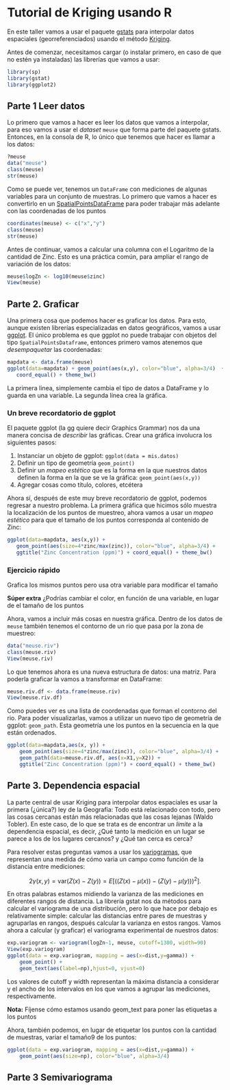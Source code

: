 # Tutorial de Kriging usando R

En este taller vamos a usar el paquete [gstats](https://cran.r-project.org/web/packages/gstat/index.html) para interpolar
datos espaciales (georreferenciados) usando el método [Kriging](https://en.wikipedia.org/wiki/Kriging).

Antes de comenzar, necesitamos cargar (o instalar primero, en caso de que no estén
ya instaladas) las librerías que vamos a usar:

```` R
library(sp)
library(gstat)
library(ggplot2)
````

## Parte 1 Leer datos

Lo primero que vamos a hacer es leer los datos que vamos a interpolar, 
para eso vamos a usar el _dataset_ `meuse`
que forma parte del paquete gstats. Entonces, en la consola de R, 
lo único que tenemos que hacer es llamar a los datos:

```` R
?meuse
data("meuse")
class(meuse)
str(meuse)
````

Como se puede ver, tenemos un `DataFrame` con mediciones de algunas variables para 
un conjunto de muestras. Lo primero que vamos a hacer es convertirlo en un
[SpatialPointsDataFrame](https://www.rdocumentation.org/packages/sp/versions/1.2-4/topics/SpatialPointsDataFrame-class) para poder trabajar más adelante
con las coordenadas de los puntos

```` R
coordinates(meuse) <- c("x","y")
class(meuse)
str(meuse)
````


Antes de continuar, vamos a calcular una columna con el Logaritmo 
de la cantidad de Zinc. Esto es una práctica común, para ampliar el rango de 
variación de los datos:

```` R
meuse$logZn <- log10(meuse$zinc)
View(meuse)
````

## Parte 2. Graficar

Una primera cosa que podemos hacer es graficar los datos. Para esto, 
aunque existen librerías especializadas en datos geográficos, vamos a usar
[ggplot](http://ggplot2.org/). El único problema es que ggplot no puede trabajar con 
objetos del tipo `SpatialPointsDataframe`, entonces primero vamos atenemos que
_desempaquetar_ las coordenadas:

```` R
mapdata <- data.frame(meuse)
ggplot(data=mapdata) + geom_point(aes(x,y), color="blue", alpha=3/4)  +
   coord_equal() + theme_bw()
````

La primera linea, simplemente cambia el tipo de datos a DataFrame y lo guarda
en una variable. La segunda línea crea la gráfica. 

### Un breve recordatorio de ggplot

El paquete ggplot (la gg quiere decir Graphics Grammar) nos da una manera concisa 
de _describir_ las gráficas. Crear una gráfica involucra los siguientes pasos:

1. Instanciar un objeto de ggplot: `ggplot(data = mis.datos)`
2. Definir un tipo de geometría `geom_point()`
3. Definir un _mapeo estético_ que es la forma en la que nuestros datos definen 
la forma en la que se ve la gráfica: `geom_point(aes(x,y))`
4. Agregar cosas como título, colores, etcétera

Ahora sí, después de este muy breve recordatorio de ggplot, podemos regresar a 
nuestro problema. La primera gráfica que hicimos sólo muestra la localización
de los puntos de muestreo, ahora vamos a usar un _mapeo estético_ para que 
el tamaño de los puntos corresponda al contenido de Zinc:

```` R
ggplot(data=mapdata, aes(x,y)) +
   geom_point(aes(size=4*zinc/max(zinc)), color="blue", alpha=3/4) +
   ggtitle("Zinc Concentration (ppm)") + coord_equal() + theme_bw()
````

### Ejercicio rápido

Grafica los mismos puntos pero usa otra variable para modificar el tamaño

**Súper extra** ¿Podrías cambiar el color, en función de una
variable, en lugar de el tamaño de los puntos

Ahora, vamos a incluir más cosas en nuestra gráfica. Dentro de los datos de `meuse`
también tenemos el contorno de un rio que pasa por la zona de muestreo:

```` R
data("meuse.riv")
class(meuse.riv)
View(meuse.riv)
````

Lo que tenemos ahora es una nueva estructura de datos: una matriz. 
Para poderla graficar la vamos a transformar en DataFrame:

```` R
meuse.riv.df <- data.frame(meuse.riv)
View(meuse.riv.df)
````

Como puedes ver es una lista de coordenadas que forman el contorno del rio. 
Para poder visualizarlas, vamos a utilizar un nuevo tipo de geometría
de ggplot: `geom_path`. Esta geometría une los puntos en la secuencia en la 
que están ordenados.

```` R
ggplot(data=mapdata,aes(x, y)) +
    geom_point(aes(size=4*zinc/max(zinc)), color="blue", alpha=3/4) +
    geom_path(data=meuse.riv.df, aes(x=X1,y=X2)) +
    ggtitle("Zinc Concentration (ppm)") + coord_equal() + theme_bw()
````


## Parte 3. Dependencia espacial

La parte central de usar Kriging para interpolar datos espaciales es usar 
la primera (¿única?) ley de la Geografía: Todo está relacionado con todo, 
pero las cosas cercanas están más relacionadas que las cosas lejanas (Waldo Tobler).
En este caso, de lo que se trata es de encontrar un _límite_ a la dependencia espacial,
es decir, ¿Qué tanto la medición en un lugar se parece a los de los lugares cercanos? 
y ¿Qué tan cerca es cerca? 

Para resolver estas preguntas vamos a usar los
[variogramas](https://en.wikipedia.org/wiki/Variogram), que representan 
una medida de cómo varia un campo como función de la distancia entre mediciones: 

````math #variogram
2\gamma(x,y)=\text{var}\left(Z(x) - Z(y)\right) = E\left[((Z(x)-\mu(x))-(Z(y) - \mu(y)))^2\right].
````

En otras palabras estamos midiendo la varianza de las mediciones en diferentes 
rangos de distancia. La librería gstat nos da métodos para calcular el variograma 
de una distribución, pero lo que hace por debajo es relativamente simple: 
calcular las distancias entre pares de muestras y agruparlas en rangos, 
después calcular la varianza en estos rangos. Vamos ahora a calcular (y graficar) el 
variograma experimental de nuestros datos:

```` R
exp.variogram <- variogram(logZn~1, meuse, cutoff=1300, width=90)
View(exp.variogram)
ggplot(data = exp.variogram, mapping = aes(x=dist,y=gamma)) +
    geom_point() +
    geom_text(aes(label=np),hjust=0, vjust=0)
````

Los valores de cutoff y width representan la máxima distancia a considerar y el
ancho de los intervalos en los que vamos a agrupar las mediciones, respectivamente.

**Nota:** Fíjense cómo estamos usando geom_text para poner las etiquetas a los puntos

Ahora, también podemos, en lugar de etiquetar los puntos con la cantidad de muestras,
variar el tamaño9 de los puntos:

```` R
ggplot(data = exp.variogram, mapping = aes(x=dist,y=gamma)) +
    geom_point(aes(size=np), color="blue", alpha=3/4)
````


## Parte 3 Semivariograma
